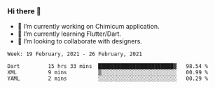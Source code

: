 ### Hi there 👋

<!--
**devcat37/devcat37** is a ✨ _special_ ✨ repository because its `README.md` (this file) appears on your GitHub profile.-->


- 🔭 I’m currently working on Chimicum application.
- 🌱 I’m currently learning Flutter/Dart.
- 👯 I’m looking to collaborate with designers.
<!-- - 🤔 I’m looking for help with ... -->

<!--START_SECTION:waka-->
```text
Week: 19 February, 2021 - 26 February, 2021

Dart         15 hrs 33 mins  ████████████████████████▓   98.54 % 
XML          9 mins          ▒░░░░░░░░░░░░░░░░░░░░░░░░   00.99 % 
YAML         2 mins          ░░░░░░░░░░░░░░░░░░░░░░░░░   00.29 % 
```
<!--END_SECTION:waka-->
